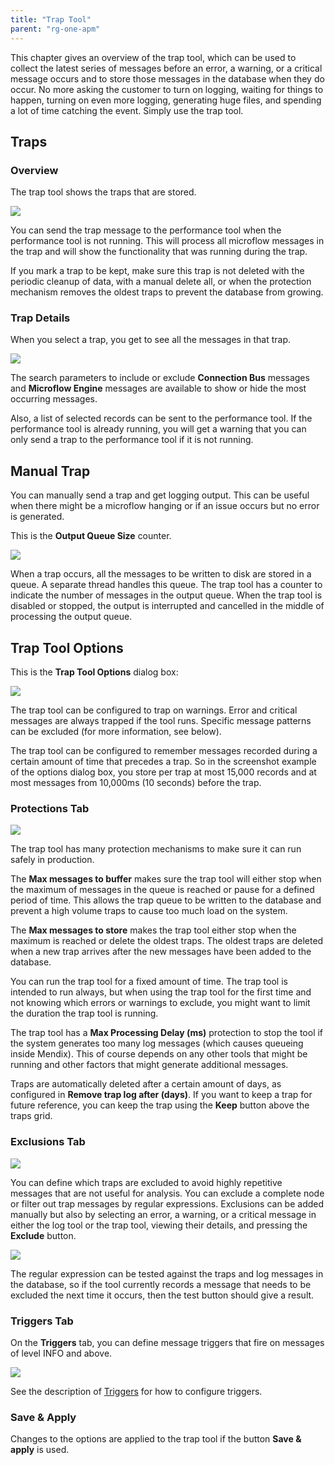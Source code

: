 ```yaml
---
title: "Trap Tool"
parent: "rg-one-apm"
---
```

This chapter gives an overview of the trap tool, which can be used to collect the latest series of messages before an error, a warning, or a critical message occurs and to store those messages in the database when they do occur. No more asking the customer to turn on logging, waiting for things to happen, turning on even more logging, generating huge files, and spending a lot of time catching the event. Simply use the trap tool.

## Traps

### Overview

The trap tool shows the traps that are stored.

 ![](attachments/rg-one-trap-tool/Overview.png)

You can send the trap message to the performance tool when the performance tool is not running. This will process all microflow messages in the trap and will show the functionality that was running during the trap.

If you mark a trap to be kept, make sure this trap is not deleted with the periodic cleanup of data, with a manual delete all, or when the protection mechanism removes the oldest traps to prevent the database from growing.

### Trap Details

When you select a trap, you get to see all the messages in that trap.

 ![](attachments/rg-one-trap-tool/Individual_Trap.png)

The search parameters to include or exclude **Connection Bus** messages and **Microflow Engine** messages are available to show or hide the most occurring messages.

Also, a list of selected records can be sent to the performance tool. If the performance tool is already running, you will get a warning that you can only send a trap to the performance tool if it is not running.

## Manual Trap

You can manually send a trap and get logging output. This can be useful when there might be a microflow hanging or if an issue occurs but no error is generated.

This is the **Output Queue Size** counter. 

![](attachments/rg-one-trap-tool/Output_Queue.png)

When a trap occurs, all the messages to be written to disk are stored in a queue. A separate thread handles this queue. The trap tool has a counter to indicate the number of messages in the output queue. When the trap tool is disabled or stopped, the output is interrupted and cancelled in the middle of processing the output queue.

## Trap Tool Options

This is the **Trap Tool Options** dialog box:

![](attachments/rg-one-trap-tool/Options.png)

The trap tool can be configured to trap on warnings. Error and critical messages are always trapped if the tool runs. Specific message patterns can be excluded (for more information, see below).

The trap tool can be configured to remember messages recorded during a certain amount of time that precedes a trap. So in the screenshot example of the options dialog box, you store per trap at most 15,000 records and at most messages from 10,000ms (10 seconds) before the trap.

### Protections Tab

![](attachments/rg-one-trap-tool/Options_Protections.png)

The trap tool has many protection mechanisms to make sure it can run safely in production.

The **Max messages to buffer** makes sure the trap tool will either stop when the maximum of messages in the queue is reached or pause for a defined period of time. This allows the trap queue to be written to the database and prevent a high volume traps to cause too much load on the system.

The **Max messages to store** makes the trap tool either stop when the maximum is reached or delete the oldest traps. The oldest traps are deleted when a new trap arrives after the new messages have been added to the database.

You can run the trap tool for a fixed amount of time. The trap tool is intended to run always, but when using the trap tool for the first time and not knowing which errors or warnings to exclude, you might want to limit the duration the trap tool is running.

The trap tool has a **Max Processing Delay (ms)** protection to stop the tool if the system generates too many log messages (which causes queueing inside Mendix). This of course depends on any other tools that might be running and other factors that might generate additional messages.

Traps are automatically deleted after a certain amount of days, as configured in **Remove trap log after (days)**. If you want to keep a trap for future reference, you can keep the trap using the **Keep** button above the traps grid.

### Exclusions Tab

![](attachments/rg-one-trap-tool/Options_Exclusions.png)

You can define which traps are excluded to avoid highly repetitive messages that are not useful for analysis. You can exclude a complete node or filter out trap messages by regular expressions. Exclusions can be added manually but also by selecting an error,
a warning, or a critical message in either the log tool or the trap tool, viewing their details, and pressing the **Exclude** button.

![](attachments/rg-one-trap-tool/Edit_Exclusion.png)

The regular expression can be tested against the traps and log messages in the database, so if the tool currently records a message that needs to be excluded the next time it occurs, then the test button should give a result.

### Triggers Tab
On the **Triggers** tab, you can define message triggers that fire on messages of level INFO and above. 

![](attachments/rg-one-trap-tool/Options_Triggers.png)

See the description of [Triggers](rg-one-triggers) for how to configure triggers.

### Save & Apply

Changes to the options are applied to the trap tool if the button **Save & apply** is used.
